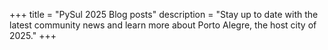 +++
title = "PySul 2025 Blog posts"
description = "Stay up to date with the latest community news and learn more about Porto Alegre, the host city of 2025."
+++

